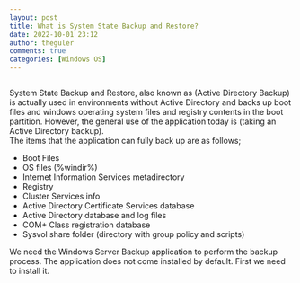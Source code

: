 ```yaml
---
layout: post
title: What is System State Backup and Restore?
date: 2022-10-01 23:12
author: theguler
comments: true
categories: [Windows OS]
---
```

<!-- wp:image {"id":4934,"sizeSlug":"large","linkDestination":"none"} -->
<figure class="wp-block-image size-large"><img src="https://theguler.wordpress.com/wp-content/uploads/2022/10/restore_backup.png?w=400" alt="" class="wp-image-4934" /></figure>
<!-- /wp:image -->

<!-- wp:paragraph -->
<p>System State Backup and Restore, also known as (Active Directory Backup) is actually used in environments without Active Directory and backs up boot files and windows operating system files and registry contents in the boot partition. However, the general use of the application today is (taking an Active Directory backup).<br>The items that the application can fully back up are as follows;</p>
<!-- /wp:paragraph -->

<!-- wp:list -->
<ul><!-- wp:list-item -->
<li>Boot Files</li>
<!-- /wp:list-item -->

<!-- wp:list-item -->
<li>OS files (%windir%)</li>
<!-- /wp:list-item -->

<!-- wp:list-item -->
<li>Internet Information Services metadirectory</li>
<!-- /wp:list-item -->

<!-- wp:list-item -->
<li>Registry</li>
<!-- /wp:list-item -->

<!-- wp:list-item -->
<li>Cluster Services info</li>
<!-- /wp:list-item -->

<!-- wp:list-item -->
<li>Active Directory Certificate Services database</li>
<!-- /wp:list-item -->

<!-- wp:list-item -->
<li>Active Directory database and log files</li>
<!-- /wp:list-item -->

<!-- wp:list-item -->
<li>COM+ Class registration database</li>
<!-- /wp:list-item -->

<!-- wp:list-item -->
<li>Sysvol share folder (directory with group policy and scripts)</li>
<!-- /wp:list-item --></ul>
<!-- /wp:list -->

<!-- wp:paragraph -->
<p>We need the Windows Server Backup application to perform the backup process. The application does not come installed by default. First we need to install it.</p>
<!-- /wp:paragraph -->

<!-- wp:paragraph -->
<p></p>
<!-- /wp:paragraph -->
